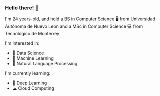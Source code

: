 ### Hello there! 👋

<!--
**rolando-trevino/rolando-trevino** is a ✨ _special_ ✨ repository because its `README.md` (this file) appears on your GitHub profile.
...
-->

I'm 24 years-old, and hold a BS in Computer Science 🖥 from Universidad Autónoma de Nuevo León and a MSc in Computer Science 💻 from Tecnológico de Monterrey

I'm interested in:
- 🔢 Data Science
- 🤖 Machine Learning
- 🧾 Natural Language Processing

I'm currently learning:
- 🧠 Deep Learning
- ☁ Cloud Computing

